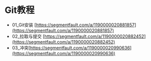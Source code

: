 # Git教程

- 01_Git安装 [https://segmentfault.com/a/1190000020881857](https://segmentfault.com/a/1190000020881857)
- 02_拉取与提交 [https://segmentfault.com/a/1190000020882452](https://segmentfault.com/a/1190000020882452)
- 03_冲突[https://segmentfault.com/a/1190000020990636](https://segmentfault.com/a/1190000020990636)